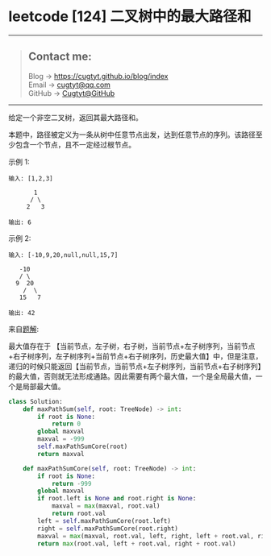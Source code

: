 # leetcode [124] 二叉树中的最大路径和

---
> ## Contact me:
> Blog -> <https://cugtyt.github.io/blog/index>  
> Email -> <cugtyt@qq.com>  
> GitHub -> [Cugtyt@GitHub](https://github.com/Cugtyt)

---

给定一个非空二叉树，返回其最大路径和。

本题中，路径被定义为一条从树中任意节点出发，达到任意节点的序列。该路径至少包含一个节点，且不一定经过根节点。

示例 1:
```
输入: [1,2,3]

       1
      / \
     2   3

输出: 6
```

示例 2:
```
输入: [-10,9,20,null,null,15,7]

   -10
   / \
  9  20
    /  \
   15   7

输出: 42
```

来自[题解](https://leetcode-cn.com/problems/binary-tree-maximum-path-sum/solution/er-cha-shu-zhong-de-zui-da-lu-jing-he-by-ikaruga/):

最大值存在于 【当前节点，左子树，右子树，当前节点+左子树序列，当前节点+右子树序列，左子树序列+当前节点+右子树序列，历史最大值】中，但是注意，递归的时候只能返回【当前节点，当前节点+左子树序列，当前节点+右子树序列】的最大值，否则就无法形成通路。因此需要有两个最大值，一个是全局最大值，一个是局部最大值。

``` python
class Solution:
    def maxPathSum(self, root: TreeNode) -> int:
        if root is None:
            return 0
        global maxval
        maxval = -999
        self.maxPathSumCore(root)
        return maxval

    def maxPathSumCore(self, root: TreeNode) -> int:
        if root is None:
            return -999
        global maxval
        if root.left is None and root.right is None:
            maxval = max(maxval, root.val)
            return root.val
        left = self.maxPathSumCore(root.left)
        right = self.maxPathSumCore(root.right)
        maxval = max(maxval, root.val, left, right, left + root.val, right + root.val, left + right + root.val)
        return max(root.val, left + root.val, right + root.val)
```